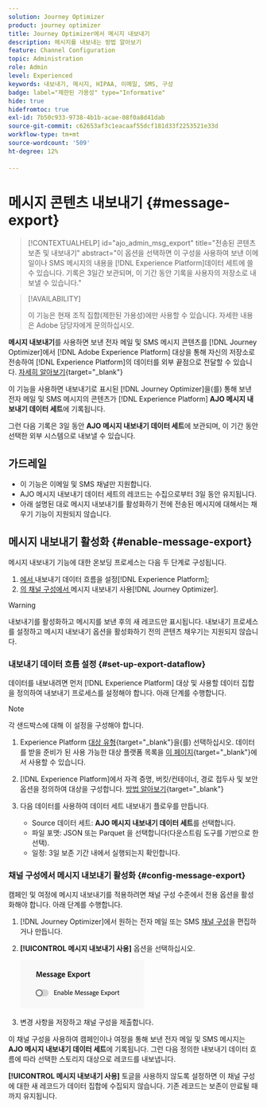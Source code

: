 ```yaml
---
solution: Journey Optimizer
product: journey optimizer
title: Journey Optimizer에서 메시지 내보내기
description: 메시지를 내보내는 방법 알아보기
feature: Channel Configuration
topic: Administration
role: Admin
level: Experienced
keywords: 내보내기, 메시지, HIPAA, 이메일, SMS, 구성
badge: label="제한된 가용성" type="Informative"
hide: true
hidefromtoc: true
exl-id: 7b50c933-9738-4b1b-acae-08f0a8d41dab
source-git-commit: c62653af3c1eacaaf55dcf181d33f2253521e33d
workflow-type: tm+mt
source-wordcount: '509'
ht-degree: 12%

---
```


# 메시지 콘텐츠 내보내기 {#message-export}

>[!CONTEXTUALHELP]
>id="ajo_admin_msg_export"
>title="전송된 콘텐츠 보존 및 내보내기"
>abstract="이 옵션을 선택하면 이 구성을 사용하여 보낸 이메일이나 SMS 메시지의 내용을 [!DNL Experience Platform]데이터 세트에 쓸 수 있습니다. 기록은 3일간 보관되며, 이 기간 동안 기록을 사용자의 저장소로 내보낼 수 있습니다."

>[!AVAILABILITY]
>
>이 기능은 현재 조직 집합(제한된 가용성)에만 사용할 수 있습니다. 자세한 내용은 Adobe 담당자에게 문의하십시오.

**메시지 내보내기**&#x200B;를 사용하면 보낸 전자 메일 및 SMS 메시지 콘텐츠를 [!DNL Journey Optimizer]에서 [!DNL Adobe Experience Platform] 대상을 통해 자신의 저장소로 전송하여 [!DNL Experience Platform]의 데이터를 외부 끝점으로 전달할 수 있습니다. [자세히 알아보기](https://experienceleague.adobe.com/ko/docs/experience-platform/destinations/home){target="_blank"}

이 기능을 사용하면 내보내기로 표시된 [!DNL Journey Optimizer]을(를) 통해 보낸 전자 메일 및 SMS 메시지의 콘텐츠가 [!DNL Experience Platform] **AJO 메시지 내보내기 데이터 세트**&#x200B;에 기록됩니다.

그런 다음 기록은 3일 동안 **AJO 메시지 내보내기 데이터 세트**&#x200B;에 보관되며, 이 기간 동안 선택한 외부 시스템으로 내보낼 수 있습니다.
<!--
## Terminology

* **[!DNL Experience Platform] destinations** - Framework to deliver data out of Experience Platform into external endpoints. [Learn more](https://experienceleague.adobe.com/en/docs/experience-platform/destinations/home){target="_blank"}
* **AJO Message Export Dataset** - An [!DNL Experience Platform] dataset which stores the message content of email and SMS messages sent via [!DNL Journey Optimizer] which have been marked for export.
* **Retention**: Records in the AJO Message Export Dataset are retained for 3 calendar days from ingestion.-->

## 가드레일

* 이 기능은 이메일 및 SMS 채널만 지원합니다.
* AJO 메시지 내보내기 데이터 세트의 레코드는 수집으로부터 3일 동안 유지됩니다.
* 아래 설명된 대로 메시지 내보내기를 활성화하기 전에 전송된 메시지에 대해서는 채우기 기능이 지원되지 않습니다.

## 메시지 내보내기 활성화 {#enable-message-export}

메시지 내보내기 기능에 대한 온보딩 프로세스는 다음 두 단계로 구성됩니다.

1. [에서 ](#set-up-export-dataflow)내보내기 데이터 흐름을 설정[!DNL Experience Platform];
1. [의 채널 구성에서 ](#config-message-export)메시지 내보내기 사용[!DNL Journey Optimizer].

>[!WARNING]
>
>내보내기를 활성화하고 메시지를 보낸 후의 새 레코드만 표시됩니다. 내보내기 프로세스를 설정하고 메시지 내보내기 옵션을 활성화하기 전의 콘텐츠 채우기는 지원되지 않습니다.

### 내보내기 데이터 흐름 설정 {#set-up-export-dataflow}

데이터를 내보내려면 먼저 [!DNL Experience Platform] 대상 및 사용할 데이터 집합을 정의하여 내보내기 프로세스를 설정해야 합니다. 아래 단계를 수행합니다.

>[!NOTE]
>
>각 샌드박스에 대해 이 설정을 구성해야 합니다.

1. Experience Platform [대상 유형](https://experienceleague.adobe.com/en/docs/experience-platform/destinations/destination-types){target="_blank"}을(를) 선택하십시오. 데이터를 받을 준비가 된 사용 가능한 대상 플랫폼 목록을 [이 페이지](https://experienceleague.adobe.com/en/docs/experience-platform/destinations/catalog/overview){target="_blank"}에서 사용할 수 있습니다.

1. [!DNL Experience Platform]에서 자격 증명, 버킷/컨테이너, 경로 접두사 및 보안 옵션을 정의하여 대상을 구성합니다. [방법 알아보기](https://experienceleague.adobe.com/en/docs/experience-platform/destinations/ui/activate/export-datasets){target="_blank"}

1. 다음 데이터를 사용하여 데이터 세트 내보내기 플로우를 만듭니다.

   * Source 데이터 세트: **AJO 메시지 내보내기 데이터 세트**&#x200B;를 선택합니다.
   * 파일 포맷: JSON 또는 Parquet 을 선택합니다(다운스트림 도구를 기반으로 한 선택).
   * 일정: 3일 보존 기간 내에서 실행되는지 확인합니다.

### 채널 구성에서 메시지 내보내기 활성화 {#config-message-export}

캠페인 및 여정에 메시지 내보내기를 적용하려면 채널 구성 수준에서 전용 옵션을 활성화해야 합니다. 아래 단계를 수행합니다.

1. [!DNL Journey Optimizer]에서 원하는 전자 메일 또는 SMS [채널 구성](channel-surfaces.md#create-channel-surface)을 편집하거나 만듭니다.

1. **[!UICONTROL 메시지 내보내기 사용]** 옵션을 선택하십시오.

   ![](assets/config-message-export.png)

1. 변경 사항을 저장하고 채널 구성을 제출합니다.

이 채널 구성을 사용하여 캠페인이나 여정을 통해 보낸 전자 메일 및 SMS 메시지는 **AJO 메시지 내보내기 데이터 세트**&#x200B;에 기록됩니다. 그런 다음 정의한 내보내기 데이터 흐름에 따라 선택한 스토리지 대상으로 레코드를 내보냅니다.

**[!UICONTROL 메시지 내보내기 사용]** 토글을 사용하지 않도록 설정하면 이 채널 구성에 대한 새 레코드가 데이터 집합에 수집되지 않습니다. 기존 레코드는 보존이 만료될 때까지 유지됩니다.
